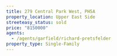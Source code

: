 ```yaml
---
title: 279 Central Park West, PH5A
property_location: Upper East Side
streeteasy_status: sold
price: "8150000"
agents:
  - /agents/garfield/richard-pretsfelder
property_type: Single-Family
---
```

